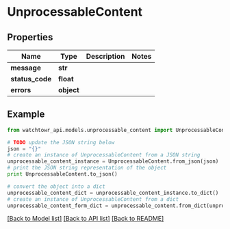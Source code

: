 # UnprocessableContent


## Properties
Name | Type | Description | Notes
------------ | ------------- | ------------- | -------------
**message** | **str** |  | 
**status_code** | **float** |  | 
**errors** | **object** |  | 

## Example

```python
from watchtowr_api.models.unprocessable_content import UnprocessableContent

# TODO update the JSON string below
json = "{}"
# create an instance of UnprocessableContent from a JSON string
unprocessable_content_instance = UnprocessableContent.from_json(json)
# print the JSON string representation of the object
print UnprocessableContent.to_json()

# convert the object into a dict
unprocessable_content_dict = unprocessable_content_instance.to_dict()
# create an instance of UnprocessableContent from a dict
unprocessable_content_form_dict = unprocessable_content.from_dict(unprocessable_content_dict)
```
[[Back to Model list]](../README.md#documentation-for-models) [[Back to API list]](../README.md#documentation-for-api-endpoints) [[Back to README]](../README.md)


